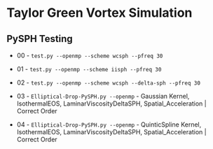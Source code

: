 # Taylor Green Vortex Simulation

## PySPH Testing

* 00 - `test.py --openmp --scheme wcsph --pfreq 30`

* 01 - `test.py --openmp --scheme iisph --pfreq 30`

* 02 - `test.py --openmp --scheme wcsph --delta-sph --pfreq 30`

* 03 - `Elliptical-Drop-PySPH.py --openmp` - Gaussian Kernel, IsothermalEOS, LaminarViscosityDeltaSPH, Spatial_Acceleration | Correct Order

* 04 - `Elliptical-Drop-PySPH.py --openmp` - QuinticSpline Kernel, IsothermalEOS, LaminarViscosityDeltaSPH, Spatial_Acceleration | Correct Order